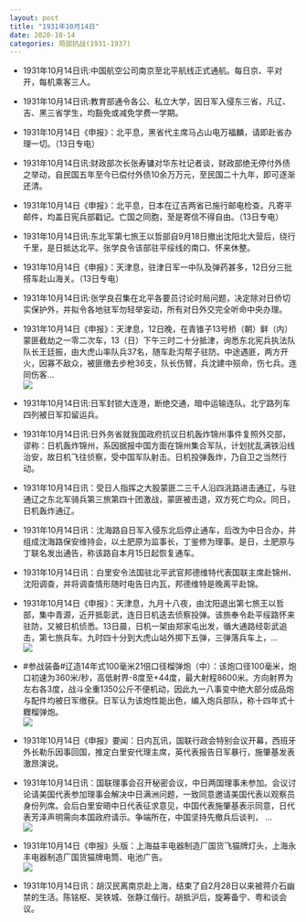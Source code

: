 ```yaml
---
layout: post
title: "1931年10月14日"
date: 2020-10-14
categories: 局部抗战(1931-1937)
---
```


<meta name="referrer" content="no-referrer" />

- 1931年10月14日讯:中国航空公司南京至北平航线正式通航。每日京、平对开，每机乘客三人。 

- 1931年10月14日讯:教育部通令各公、私立大学，因日军入侵东三省，凡辽、吉、黑三省学生，均豁免或减免学费一学期。 

- 1931年10月14日《申报》：北平息，黑省代主席马占山电万福麟，请即赴省办理一切。（13日专电） 

- 1931年10月14日讯:财政部次长张寿镛对华东社记者谈，财政部绝无停付外债之举动，自民国五年至今已偿付外债10余万万元，至民国二十九年，即可逐渐还清。 

- 1931年10月14日《申报》：北平息，日本在辽吉两省已施行邮电检查。凡寄平邮件，均盖日宪兵部戳记。亡国之同胞，至是寄信不得自由。（13日专电） 

- 1931年10月14日讯:东北军第七旅王以哲部自9月18日撤出沈阳北大营后，绕行千里，是日抵达北平。张学良令该部驻平绥线的南口、怀来休整。 

- 1931年10月14日《申报》：天津息，驻津日军一中队及弹药甚多，12日分三批搭车赴山海关。（13日专电） 

- 1931年10月14日讯:张学良召集在北平各要员讨论时局问题，决定除对日侨切实保护外，并拟令各地驻军勿轻举妄动，所有对日外交完全听命中央办理。 

- 1931年10月14日《申报》：天津息，12日晚，在青锥子13号桥（朝）鲜（内）蒙匪截劫之一零二次车，13（日）下午三时二十分抵津，询悉东北宪兵执法队队长王廷振，由大虎山率队兵37名，随车赴沟帮子驻防。中途遇匪，两方开火，因寡不敌众，被匪缴去步枪36支，队长伤臂，兵沈建中殒命，伤七兵。连同伤客... <br/><img src="https://wx4.sinaimg.cn/large/aca367d8ly1gjox63ekt1j20c80ayaa7.jpg" />

- 1931年10月14日讯:日军封锁大连港，断绝交通，暗中运输连队。北宁路列车四列被日军扣留运兵。 

- 1931年10月14日讯:日外务省就我国政府抗议日机轰炸锦州事件复照外交部，谬称：日机轰炸锦州，系因据报中国方面在锦州集合军队，计划扰乱满铁沿线治安，故日机飞往侦察，受中国军队射击。日机投弹轰炸，乃自卫之当然行动。 

- 1931年10月14日讯：受日人指挥之大股蒙匪二三千人沿四洮路进击通辽，与驻通辽之东北军骑兵第三旅第四十团激战，蒙匪被击退，双方死亡均众。同日，日机轰炸通辽。 

- 1931年10月14日讯：沈海路自日军入侵东北后停止通车，后改为中日合办，并组成沈海路保安维持会，以土肥原为监事长，丁鉴修为理事。是日，土肥原与丁联名发出通告，称该路自本月15日起恢复通车。 

- 1931年10月14日讯：白里安令法国驻北平武官邦德维特代表国联主席赴锦州、沈阳调查，并将调查情形随时电告日内瓦，邦德维特是晚离平赴锦。 

- 1931年10月14日《申报》：天津息，九月十八夜，由沈阳退出第七旅王以哲部，集中青源，近开抵彰武，连日日机迭去侦察投弹。该旅奉令赴平绥路怀来驻防，又被日机侦悉。13日晨，日机一架由郑家屯出发，循大通路经彰武追击，第七旅兵车。九时四十分到大虎山站外掷下五弹，三弹落兵车上，... <br/><img src="https://wx3.sinaimg.cn/large/aca367d8ly1gjoohubxwwj20c80aymx9.jpg" />

- #参战装备#辽造14年式100毫米21倍口径榴弹炮（中）：该炮口径100毫米，炮口初速为360米/秒，高低射界-8度至+44度，最大射程8600米。方向射界为左右各3度，战斗全重1350公斤不便机动，因此九一八事变中绝大部分成品炮与配件均被日军缴获。日军认为该炮性能出色，编入炮兵部队，称十四年式十糎榴弹炮。 <br/><img src="https://wx4.sinaimg.cn/large/aca367d8ly1gjomrk5sxgj207b0fx3zu.jpg" />

- 1931年10月14日《申报》要闻：日内瓦讯，国联行政会特别会议开幕，西班牙外长勒乐因事回国，推定白里安代理主席，英代表报告日军暴行，施肇基发表激昂演说。 

- 1931年10月14日讯：国联理事会召开秘密会议，中日两国理事未参加。会议讨论请美国代表参加理事会解决中日满洲问题，一致同意邀请美国代表以观察员身份列席。会后白里安晤中日代表征求意见，中国代表施肇基表示同意，日代表芳泽声明需向本国政府请示。争端所在，中国坚持先撤兵后谈判， ... <br/><img src="https://wx4.sinaimg.cn/large/aca367d8ly1gjok5sy9gpj20c8090wei.jpg" />

- 1931年10月14日《申报》头版：上海益丰电器制造厂国货飞猫牌灯头，上海永丰电器制造厂国货猫牌电筒、电池广告。 <br/><img src="https://wx2.sinaimg.cn/large/aca367d8ly1gjojaqvdmcj20p60gygpl.jpg" />

- 1931年10月14日讯：胡汉民离南京赴上海，结束了自2月28日以来被蒋介石幽禁的生活。陈铭枢、吴铁城、张静江偕行。胡抵沪后，旋筹备宁、粤和谈会议。 

